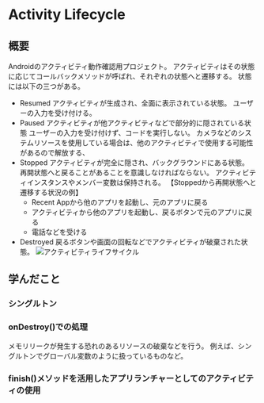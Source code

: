 # Activity Lifecycle
## 概要
Androidのアクティビティ動作確認用プロジェクト。
アクティビティはその状態に応じてコールバックメソッドが呼ばれ、それぞれの状態へと遷移する。
状態には以下の三つがある。
- Resumed
アクティビティが生成され、全面に表示されている状態。
ユーザーの入力を受け付ける。
- Paused
アクティビティが他アクティビティなどで部分的に隠されている状態
ユーザーの入力を受け付けず、コードを実行しない。
カメラなどのシステムリソースを使用している場合は、他のアクティビティで使用する可能性があるので解放する、
- Stopped
アクティビティが完全に隠され、バックグラウンドにある状態。
再開状態へと戻ることがあることを意識しなければならない。
アクティビティインスタンスやメンバー変数は保持される。
【Stoppedから再開状態へと遷移する状況の例】
    - Recent Appから他のアプリを起動し、元のアプリに戻る
    - アクティビティから他のアプリを起動し、戻るボタンで元のアプリに戻る
    - 電話などを受ける
- Destroyed
戻るボタンや画面の回転などでアクティビティが破棄された状態。
![アクティビティライフサイクル](https://developer.android.com/images/training/basics/basic-lifecycle.png )

## 学んだこと
### シングルトン
### onDestroy()での処理
メモリリークが発生する恐れのあるリソースの破棄などを行う。
例えば、シングルトンでグローバル変数のように扱っているものなど。
### finish()メソッドを活用したアプリランチャーとしてのアクティビティの使用

